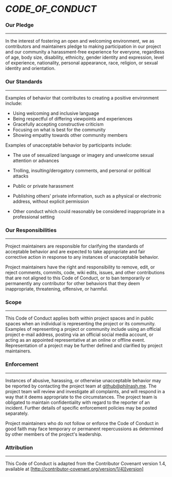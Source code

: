 # ***CODE_OF_CONDUCT***

### **Our Pledge**
--------

In the interest of fostering an open and welcoming environment, we
as contributors and maintainers pledge to making participation in 
our project and our community a harassment-free experience for 
everyone, regardless of age, body size, disability, ethnicity, 
gender identity and expression, level of experience, nationality, 
personal appearance, race, religion, or sexual identity and 
orientation.


### **Our Standards**
--------

Examples of behavior that contributes to creating a positive 
environment include:

- Using welcoming and inclusive language
- Being respectful of differing viewpoints and experiences
- Gracefully accepting constructive criticism
- Focusing on what is best for the community
- Showing empathy towards other community members

Examples of unacceptable behavior by participants include:

- The use of sexualized language or imagery and unwelcome sexual 
  attention or advances

- Trolling, insulting/derogatory comments, and personal or political
  attacks

- Public or private harassment

- Publishing others' private information, such as a physical or 
  electronic address, without explicit permission

- Other conduct which could reasonably be considered inappropriate 
  in a professional setting



### **Our Responsibilities**
--------

Project maintainers are responsible for clarifying the standards
of acceptable behavior and are expected to take appropriate and 
fair corrective action in response to any instances of unacceptable 
behavior.

Project maintainers have the right and responsibility to remove,
edit, or reject comments, commits, code, wiki edits, issues, and
other contributions that are not aligned to this Code of Conduct, 
or to ban temporarily or permanently any contributor for other 
behaviors that they deem inappropriate, threatening, offensive, 
or harmful.


### **Scope**
--------

This Code of Conduct applies both within project spaces and in 
public spaces when an individual is representing the project or
its community. Examples of representing a project or community 
include using an official project e-mail address, posting via an
official social media account, or acting as an appointed 
representative at an online or offline event. Representation of a
project may be further defined and clarified by project maintainers.


### **Enforcement**
--------

Instances of abusive, harassing, or otherwise unacceptable behavior
may be reported by contacting the project team at github@philnash.me.
The project team will review and investigate all complaints, and will 
respond in a way that it deems appropriate to the circumstances. The 
project team is obligated to maintain confidentiality with regard to 
the reporter of an incident. Further details of specific enforcement 
policies may be posted separately.

Project maintainers who do not follow or enforce the Code of Conduct 
in good faith may face temporary or permanent repercussions as 
determined by other members of the project's leadership.


### **Attribution**
--------

This Code of Conduct is adapted from the Contributor Covenant version 1.4,
available at [http://contributor-covenant.org/version/1/4][version]

[homepage]: http://contributor-covenant.org
[version]: http://contributor-covenant.org/version/1/4/
